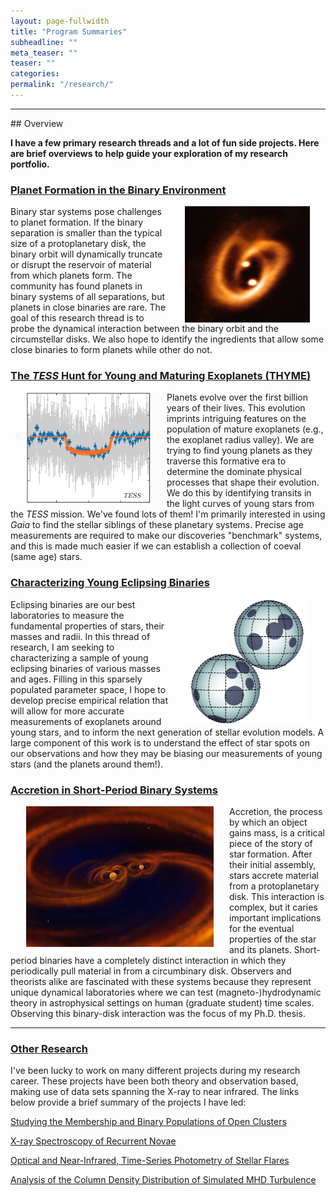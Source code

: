 ```yaml
---
layout: page-fullwidth
title: "Program Summaries"
subheadline: ""
meta_teaser: ""
teaser: ""
categories:
permalink: "/research/"
---
```

<hr>
## Overview

<b>I have a few primary research threads and a lot of fun side projects. Here are brief overviews to help guide your exploration of my research portfolio. </b>

### <a href='https://tofflemire.github.io/alma/'> Planet Formation in the Binary Environment</a>

<a href='https://ui.adsabs.harvard.edu/abs/2019Sci...366...90A/abstract' target='blank'>
  <img src="/local_files/cosmicpretzel.jpeg" width="200" ALIGN="right" HSPACE="25">
</a>
Binary star systems pose challenges to planet formation. If the binary separation is smaller than the typical size of a protoplanetary disk, the binary orbit will dynamically truncate or disrupt the reservoir of material from which planets form. The community has found planets in binary systems of all separations, but planets in close binaries are rare. The goal of this research thread is to probe the dynamical interaction between the binary orbit and the circumstellar disks. We also hope to identify the ingredients that allow some close binaries to form planets while other do not. 

### <a href='https://tofflemire.github.io/thyme/'> The <em>TESS</em> Hunt for Young and Maturing Exoplanets (THYME)</a>

<a href='https://ui.adsabs.harvard.edu/abs/2021AJ....161..171T/abstract' target='blank'>
  <img src="/local_files/TESSTransit.png" width="200" ALIGN="left" HSPACE="25">
</a>
Planets evolve over the first billion years of their lives. This evolution imprints intriguing features on the population of mature exoplanets (e.g., the exoplanet radius valley). We are trying to find young planets as they traverse this formative era to determine the dominate physical processes that shape their evolution. We do this by identifying transits in the light curves of young stars from the <em>TESS</em> mission. We've found lots of them! I'm primarily interested in using <em>Gaia</em> to find the stellar siblings of these planetary systems. Precise age measurements are required to make our discoveries "benchmark" systems, and this is made much easier if we can establish a collection of coeval (same age) stars.

### <a href='https://tofflemire.github.io/young_ebs/'> Characterizing Young Eclipsing Binaries</a>

<a href='https://ui.adsabs.harvard.edu/abs/2021AJ....161..171T/abstract' target='blank'>
  <img src="/local_files/SpottedEB.png" width="200" ALIGN="right" HSPACE="25">
</a>
Eclipsing binaries are our best laboratories to measure the fundamental properties of stars, their masses and radii. In this thread of research, I am seeking to characterizing a sample of young eclipsing binaries of various masses and ages. Filling in this sparsely populated parameter space, I hope to develop precise empirical relation that will allow for more accurate measurements of exoplanets around young stars, and to inform the next generation of stellar evolution models. A large component of this work is to understand the effect of star spots on our observations and how they may be biasing our measurements of young stars (and the planets around them!).

### <a href='https://tofflemire.github.io/binary_accretion/'> Accretion in Short-Period Binary Systems</a>

<img src="/local_files/binary_final_zoom1_small.jpg" width="300" ALIGN="left" HSPACE="25">
Accretion, the process by which an object gains mass, is a critical piece of the story of star formation. After their initial assembly, stars accrete material from a protoplanetary disk. This interaction is complex, but it caries important implications for the eventual properties of the star and its planets. Short-period binaries have a completely distinct interaction in which they periodically pull material in from a circumbinary disk. Observers and theorists alike are fascinated with these systems because they represent unique dynamical laboratories where we can test (magneto-)hydrodynamic theory in astrophysical settings on human (graduate student) time scales. Observing this binary-disk interaction was the focus of my Ph.D. thesis. 

<hr>

### <a href='https://tofflemire.github.io/other_research/'>Other Research</a>

I've been lucky to work on many different projects during my research career. These projects have been both theory and observation based, making use of data sets spanning the X-ray to near infrared. The links below provide a brief summary of the projects I have led:

<a href="https://tofflemire.github.io/other_research#wocs"> Studying the Membership and Binary Populations of Open Clusters </a>

<a href="https://tofflemire.github.io/other_research#xspec"> X-ray Spectroscopy of Recurrent Novae </a>

<a href="https://tofflemire.github.io/other_research#flares"> Optical and Near-Infrared, Time-Series Photometry of Stellar Flares </a>

<a href="https://tofflemire.github.io/other_research#tsallis"> Analysis of the Column Density Distribution of Simulated MHD Turbulence </a>
